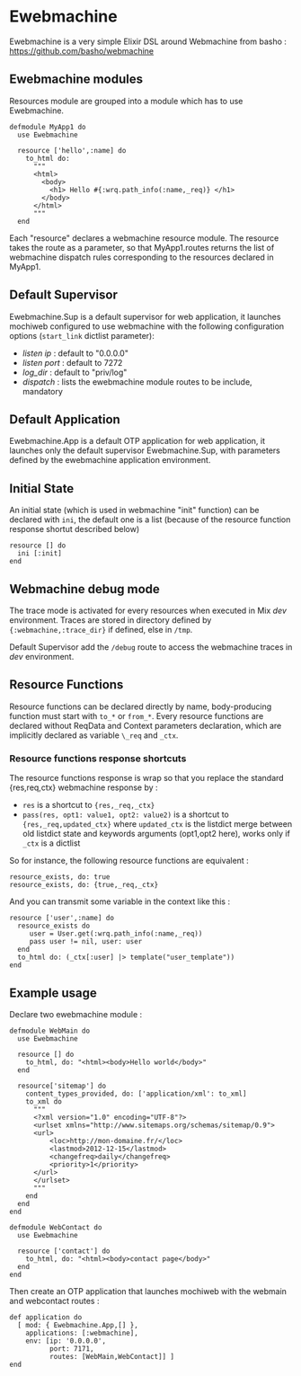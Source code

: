 # Ewebmachine #

Ewebmachine is a very simple Elixir DSL around Webmachine
from basho :
https://github.com/basho/webmachine

## Ewebmachine modules ##

Resources module are grouped into a module which has to use
Ewebmachine.

    defmodule MyApp1 do
      use Ewebmachine

      resource ['hello',:name] do
        to_html do:
          """
          <html>
            <body>
              <h1> Hello #{:wrq.path_info(:name,_req)} </h1>
            </body>
          </html>
          """
      end

Each "resource" declares a webmachine resource module. The
resource takes the route as a parameter, so that 
MyApp1.routes returns the list of webmachine dispatch rules
corresponding to the resources declared in MyApp1.

## Default Supervisor ##

Ewebmachine.Sup is a default supervisor for web application, it
launches mochiweb configured to use webmachine with the following
configuration options (`start_link` dictlist parameter):

* *listen ip* : default to "0.0.0.0"
* *listen port* : default to 7272
* *log_dir* : default to "priv/log"
* *dispatch* : lists the ewebmachine module routes to be include, mandatory

## Default Application ##

Ewebmachine.App is a default OTP application for web application,
it launches only the default supervisor Ewebmachine.Sup, with parameters defined
by the ewebmachine application environment.

## Initial State ##

An initial state (which is used in webmachine "init" function)
can be declared with `ini`, the default one is a list (because of the resource
        function response shortut described below)

    resource [] do
      ini [:init]
    end

## Webmachine debug mode ##

The trace mode is activated for every resources when executed in
Mix *dev* environment. Traces are stored in directory defined by
`{:webmachine,:trace_dir}` if defined, else in `/tmp`.

Default Supervisor add the `/debug` route to access the
webmachine traces in *dev* environment.

## Resource Functions ##

Resource functions can be declared directly by name,
body-producing function must start with `to_*` or
`from_*`. Every resource functions are declared without
ReqData and Context parameters declaration, which are implicitly
declared as variable `\_req` and `_ctx`.

###  Resource functions response shortcuts ###

The resource functions response is wrap so that you replace the standard
{res,req,ctx} webmachine response by :

* `res` is a shortcut to `{res,_req,_ctx}`
* `pass(res, opt1: value1, opt2: value2)` is a shortcut to
  `{res,_req,updated_ctx}` where `updated_ctx` is the listdict merge between
  old listdict state and keywords arguments (opt1,opt2 here), works only if
  `_ctx` is a dictlist

So for instance, the following resource functions are equivalent :

    resource_exists, do: true
    resource_exists, do: {true,_req,_ctx}

And you can transmit some variable in the context like this :

    resource ['user',:name] do
      resource_exists do
         user = User.get(:wrq.path_info(:name,_req))
         pass user != nil, user: user
      end
      to_html do: (_ctx[:user] |> template("user_template"))
    end

## Example usage ##

Declare two ewebmachine module : 


    defmodule WebMain do
      use Ewebmachine

      resource [] do
        to_html, do: "<html><body>Hello world</body>"
      end

      resource['sitemap'] do
        content_types_provided, do: ['application/xml': to_xml]
        to_xml do
          """
          <?xml version="1.0" encoding="UTF-8"?>
          <urlset xmlns="http://www.sitemaps.org/schemas/sitemap/0.9">
          <url>
              <loc>http://mon-domaine.fr/</loc>
              <lastmod>2012-12-15</lastmod>
              <changefreq>daily</changefreq>
              <priority>1</priority>
          </url>
          </urlset>
          """
        end
      end
    end

    defmodule WebContact do
      use Ewebmachine

      resource ['contact'] do
        to_html, do: "<html><body>contact page</body>"
      end
    end


Then create an OTP application that launches mochiweb with the
webmain and webcontact routes :

    def application do
      [ mod: { Ewebmachine.App,[] },
        applications: [:webmachine],
        env: [ip: '0.0.0.0',
              port: 7171,
              routes: [WebMain,WebContact]] ]
    end

